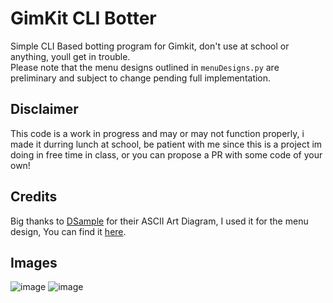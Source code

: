 # GimKit CLI Botter

Simple CLI Based botting program for Gimkit, don't use at school or anything, youll get in trouble. <br>
Please note that the menu designs outlined in `menuDesigns.py` are preliminary and subject to change pending full implementation.

## Disclaimer

This code is a work in progress and may or may not function properly, i made it durring lunch at school, be patient with me since this is a project im doing in free time in class, or you can propose a PR with some code of your own!

## Credits

Big thanks to [DSample](https://github.com/DSample) for their ASCII Art Diagram, I used it for the menu design, You can find it [here](https://gist.github.com/dsample/79a97f38bf956f37a0f99ace9df367b9).

## Images

![image](https://github.com/lhwe/GimKit-Botter/assets/61995036/31f252c0-3882-48aa-91b2-ad9ea0b92b64)
![image](https://github.com/lhwe/GimKit-Botter/assets/61995036/e5963f48-c4b2-44db-8bf8-44d05c850c49)
